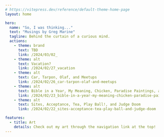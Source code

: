 ```yaml
---
# https://vitepress.dev/reference/default-theme-home-page
layout: home

hero:
  name: "So, I was thinking..."
  text: "Musings by Greg Marine"
  tagline: Behind the curtain of a curious mind.
  actions:
    - theme: brand
      text: TBD
      link: /2024/03/02_
    - theme: alt
      text: Vacation?
      link: /2024/02/27_vacation
    - theme: alt
      text: Car, Tarpon, Olaf, and Meetups
      link: /2024/02/26_car-tarpon-olaf-and-meetups
    - theme: alt
      text: Bible in a Year, My Meaning, Chicken, Paradise Paintings, and a Great Day
      link: /2024/02/23_bible-in-a-year-my-meaning-chicken-paradise-paintings-and-a-great-day
    - theme: alt
      text: Sites, Acceptance, Tea, Play Ball!, and Judge Doom
      link: /2024/02/22_sites-acceptance-tea-play-ball-and-judge-doom

features:
  - title: Art
    details: Check out my art through the navigation link at the top!
---
```


